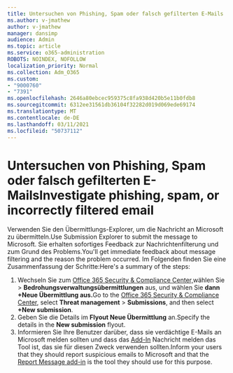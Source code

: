 ```yaml
---
title: Untersuchen von Phishing, Spam oder falsch gefilterten E-Mails
ms.author: v-jmathew
author: v-jmathew
manager: dansimp
audience: Admin
ms.topic: article
ms.service: o365-administration
ROBOTS: NOINDEX, NOFOLLOW
localization_priority: Normal
ms.collection: Adm_O365
ms.custom:
- "9000760"
- "7391"
ms.openlocfilehash: 2646a80ebcec959375c8fa938d420b5e11b0fdb8
ms.sourcegitcommit: 6312ee31561db36104f32282d019d069ede69174
ms.translationtype: MT
ms.contentlocale: de-DE
ms.lasthandoff: 03/11/2021
ms.locfileid: "50737112"
---
```

# <a name="investigate-phishing-spam-or-incorrectly-filtered-email"></a><span data-ttu-id="0be9b-102">Untersuchen von Phishing, Spam oder falsch gefilterten E-Mails</span><span class="sxs-lookup"><span data-stu-id="0be9b-102">Investigate phishing, spam, or incorrectly filtered email</span></span>

<span data-ttu-id="0be9b-103">Verwenden Sie den Übermittlungs-Explorer, um die Nachricht an Microsoft zu übermitteln.</span><span class="sxs-lookup"><span data-stu-id="0be9b-103">Use Submission Explorer to submit the message to Microsoft.</span></span> <span data-ttu-id="0be9b-104">Sie erhalten sofortiges Feedback zur Nachrichtenfilterung und zum Grund des Problems.</span><span class="sxs-lookup"><span data-stu-id="0be9b-104">You'll get immediate feedback about message filtering and the reason the problem occurred.</span></span> <span data-ttu-id="0be9b-105">Im Folgenden finden Sie eine Zusammenfassung der Schritte:</span><span class="sxs-lookup"><span data-stu-id="0be9b-105">Here's a summary of the steps:</span></span>

1. <span data-ttu-id="0be9b-106">Wechseln Sie zum [Office 365 Security & Compliance Center,](https://go.microsoft.com/fwlink/p/?linkid=2077143)wählen Sie   >  **Bedrohungsverwaltungsübermittlungen** aus, und wählen Sie **dann +Neue Übermittlung aus.**</span><span class="sxs-lookup"><span data-stu-id="0be9b-106">Go to the [Office 365 Security & Compliance Center](https://go.microsoft.com/fwlink/p/?linkid=2077143), select **Threat management** > **Submissions**, and then select **+New submission**.</span></span>
2. <span data-ttu-id="0be9b-107">Geben Sie die Details im **Flyout Neue Übermittlung** an.</span><span class="sxs-lookup"><span data-stu-id="0be9b-107">Specify the details in the **New submission** flyout.</span></span>
3. <span data-ttu-id="0be9b-108">Informieren Sie Ihre Benutzer darüber, dass sie verdächtige E-Mails an Microsoft melden sollten und dass das [Add-In](https://go.microsoft.com/fwlink/?linkid=2092385) Nachricht melden das Tool ist, das sie für diesen Zweck verwenden sollten.</span><span class="sxs-lookup"><span data-stu-id="0be9b-108">Inform your users that they should report suspicious emails to Microsoft and that the [Report Message add-in](https://go.microsoft.com/fwlink/?linkid=2092385) is the tool they should use for this purpose.</span></span>
